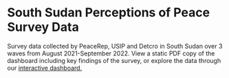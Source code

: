 # South Sudan Perceptions of Peace Survey Data
Survey data collected by PeaceRep, USIP and Detcro in South Sudan over 3 waves from August 2021-September 2022.
View a static PDF copy of the dashboard including key findings of the survey, or explore the data through our [interactive dashboard.]([url](https://peacerep.org/perceptions-peace-south-sudan/)https://peacerep.org/perceptions-peace-south-sudan/)
